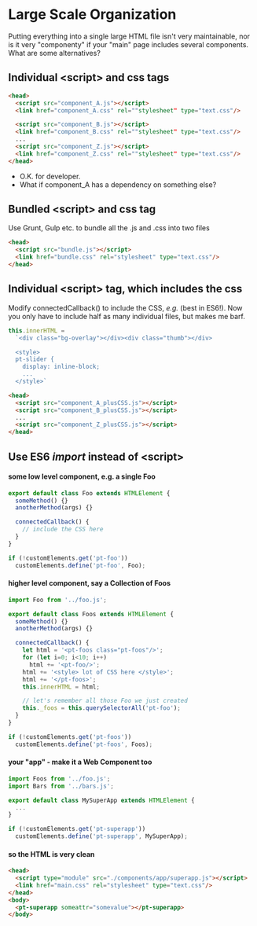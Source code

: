# Large Scale Organization

Putting everything into a single large HTML file isn't very maintainable, nor is it very "componenty" if your "main" page includes several components.  What are some alternatives?

## Individual &lt;script&gt; and css tags

```html
<head>
  <script src="component_A.js"></script>
  <link href="component_A.css" rel=""stylesheet" type="text.css"/>

  <script src="component_B.js"></script>
  <link href="component_B.css" rel=""stylesheet" type="text.css"/>
  ...
  <script src="component_Z.js"></script>
  <link href="component_Z.css" rel=""stylesheet" type="text.css"/>
</head>
```

 - O.K. for developer.
 - What if component_A has a dependency on something else?

## Bundled &lt;script&gt; and css tag

Use Grunt, Gulp etc. to bundle all the .js and .css into two files

```html
<head>
  <script src="bundle.js"></script>
  <link href="bundle.css" rel="stylesheet" type="text.css"/>
</head>
```

## Individual &lt;script&gt; tag, which includes the css

Modify connectedCallback() to include the CSS, _e.g._ (best in ES6!).  Now you only have to include half as many individual files, but makes me barf.


```js
this.innerHTML =
  `<div class="bg-overlay"></div><div class="thumb"></div>

  <style>
  pt-slider {
    display: inline-block;
    ...
  </style>`
```

```html
<head>
  <script src="component_A_plusCSS.js"></script>
  <script src="component_B_plusCSS.js"></script>
  ...
  <script src="component_Z_plusCSS.js"></script>
</head>
```


## Use ES6 _import_ instead of &lt;script&gt;

#### some low level component, e.g. a single Foo

```js
export default class Foo extends HTMLElement {
  someMethod() {}
  anotherMethod(args) {}

  connectedCallback() {
    // include the CSS here
  }
}

if (!customElements.get('pt-foo'))
  customElements.define('pt-foo', Foo);
````

#### higher level component, say a Collection of Foos

```js
import Foo from '../foo.js';

export default class Foos extends HTMLElement {
  someMethod() {}
  anotherMethod(args) {}

  connectedCallback() {
    let html = '<pt-foos class="pt-foos"/>';
    for (let i=0; i<10; i++)
      html += '<pt-foo/>';
    html += '<style> lot of CSS here </style>';
    html += '</pt-foos>';
    this.innerHTML = html;

    // let's remember all those Foo we just created
    this._foos = this.querySelectorAll('pt-foo');
  }
}

if (!customElements.get('pt-foos'))
  customElements.define('pt-foos', Foos);
```

#### your "app" - make it a Web Component too

```js
import Foos from '../foo.js';
import Bars from '../bars.js';

export default class MySuperApp extends HTMLElement {
  ...
}

if (!customElements.get('pt-superapp'))
  customElements.define('pt-superapp', MySuperApp);
```

#### so the HTML is very clean

```html
<head>
  <script type="module" src="./components/app/superapp.js"></script>
  <link href="main.css" rel="stylesheet" type="text.css"/>
</head>
<body>
  <pt-superapp someattr="somevalue"></pt-superapp>
</body>
```
